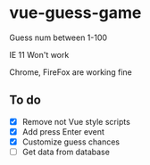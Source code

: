 # vue-guess-game
Guess num between 1-100

IE 11 Won't work

Chrome, FireFox are working fine

## To do

- [x] Remove not Vue style scripts
- [x] Add press Enter event
- [x] Customize guess chances
- [ ] Get data from database
